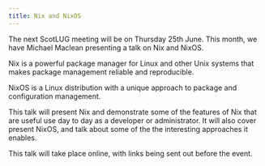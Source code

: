 ```yaml
---
title: Nix and NixOS
---
```


The next ScotLUG meeting will be on Thursday 25th June. This month, we have Michael Maclean presenting a talk on Nix and NixOS.

Nix is a powerful package manager for Linux and other Unix systems that makes package management reliable and reproducible.

NixOS is a Linux distribution with a unique approach to package and configuration management.

This talk will present Nix and demonstrate some of the features of Nix that are useful use day to day as a developer or administrator. It will also cover present NixOS, and talk about some of the the interesting approaches it enables.

This talk will take place online, with links being sent out before the event.
